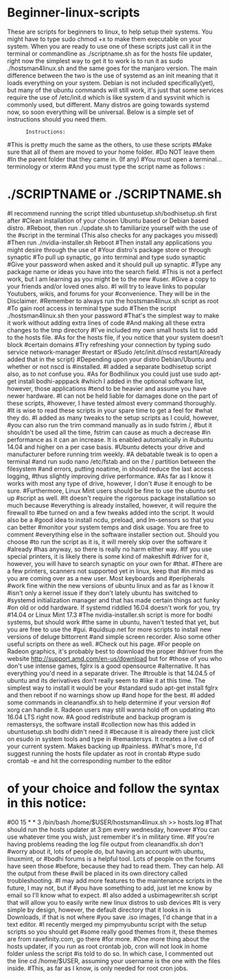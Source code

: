 # Beginner-linux-scripts
These are scripts for beginners to linux, to help setup their systems.
You might have to type sudo chmod +x to make them executable on your system.
When you are ready to use one of these scripts just call it in the terminal or commandline as
./scriptname.sh as for the hosts file updater, right now the simplest way to get it to work is to run it as
sudo ./hostsman4linux.sh and the same goes for the manjaro version. 
The main difference between the two is the use of systemd as an init meaning that it loads everything on your system.
Debian is not included specifically(yet), but many of the ubuntu commands will still work, it's just that some services require the use of /etc/init.d which is like system d and sysvinit which is commonly used, but different. 
Many distros are going towards systemd now, so soon everything will be universal. 
Below is a simple set of instructions should you need them. 
          
          Instructions:
#This is pretty much the same as the others, to use these scripts
#Make sure that all of them are moved to your home folder. 
#Do  NOT leave them
#In the parent folder that they came in. (If any)
#You must open a terminal... terminology or xterm 
#And you must type the script name as follows :
# ./SCRIPTNAME or ./SCRIPTNAME.sh
#I recommend running the script titled ubuntusetup.sh/bodhisetup.sh first after
#Clean installation of your chosen Ubuntu based or Debian based distro.
#Reboot, then run ./update.sh to familiarize yourself with the use of the #script in the terminal (This also checks for any packages you missed)
#Then run ./nvidia-installer.sh Reboot 
#Then install any applications you might desire through the use of
#Your distro's package store or through synaptic
#To pull up synaptic, go into terminal and type sudo synaptic
#Give your password when asked and it should pull up synaptic.
#Type any package name or ideas you have into the search field.
#This is not a perfect work, but I am learning as you might be to the new #user.
#Give a copy to your friends and/or loved ones also. 
#I will try to leave links to popular Youtubers, wikis, and forums for your #convenience. They will be in the Disclaimer.
#Remember to always run the hostsman4linux.sh script as root
#To gain root access in terminal type sudo 
#Then the script ./hostsman4linux.sh then your password
#That's the simplest way to make it work without adding extra lines of code
#And making all these extra changes to the tmp directory
#I've included my own small hosts list to add to the hosts file. 
#As for the hosts file, if you notice that your system doesn’t block #certain domains
#Try refreshing your connection by typing sudo service network-manager #restart or
#Sudo /etc/init.d/nscd restart(Already added that in the script)
#Depending upon your distro Debian/Ubuntu and whether or not nscd is #installed.
#I added a separate bodhisetup script also, as to not confuse you.
#As for Bodhilinux you could just use sudo apt-get install bodhi-apppack
#which I added in the optional software list, however, those applications #tend to be heavier and assume you have newer hardware. 
#I can not be held liable for damages done on the part of these scripts,
#however, I have tested almost every command thoroughly. 
#It is wise to read these scripts in your spare time to get a feel for 
#what they do.
#I added as many tweaks to the setup scripts as I could, however, 
#you can also run the trim command manually as in sudo fstrim /, 
#but it shouldn't be used all the time, fstrim can cause as much a decrease #in performance as it can an increase. It is enabled automatically in 
#ubuntu 14.04 and higher on a per case basis.
#Ubuntu detects your drive and manufacturer before running trim weekly.
#A debatable tweak is to open a terminal 
#and run sudo nano /etc/fstab and on the / partition between the filesystem
#and errors, putting noatime, in should reduce the last access logging,
#thus slightly improving drive performance.
#As far as I know it works with most any type of drive, however, I don't 
#use it enough to be sure.
#Furthermore, Linux Mint users should be fine to use the ubuntu set up #script as well.
#It doesn't require the rigorous package installation so much because #everything is already installed, however, it will require the firewall to #be turned on and a few tweaks added into the script. It would also be a #good idea to install ncdu, preload, and lm-sensors so that you can better #monitor your system temps and disk usage. You are free to comment #everything else in the software installer section out. Should you choose #to run the script as it is, it will merely skip over the software it #already #has anyway, so there is really no harm either way.
#If you use special printers, it is likely there is some kind of makeshift #driver for it, however, you will have to search synaptic on your own for #that. 
#There are a few printers, scanners not supported yet in linux, keep that #in mind as you are coming over as a new user. Most keyboards and #peripherals
#work fine within the new versions of ubuntu linux and as far as I know it #isn't only a kernel issue if they don't lately ubuntu has switched to #systemd initialization manager and that has made certain things act funky #on old or odd hardware. If systemd riddled 16.04 doesn't work for you, try #14.04 or Linux Mint 17.3
#The nvidia-installer.sh script is more for bodhi systems, but should work #the same in ubuntu, haven't tested that yet, but you are free to use the #gui. 
#quidsup.net for more scripts to install new versions of deluge bittorrent 
#and simple screen recorder. Also some other useful scripts on there as well.
#Check out his page. 
#For people on Radeon graphics, it's probably best to download the proper #driver from the website http://support.amd.com/en-us/download but for #those of you who don't use intense games, fglrx is a good opensource #alternative. It has everything you'd need in a separate driver. The #trouble is that 14.04.5 of ubuntu and its derivatives don't really seem to #like it at this time. The simplest way to install it would be your #standard sudo apt-get install fglrx and then reboot if no warnings show up #and hope for the best.
#I added some commands in cleanandfix.sh to help determine if your version
#of xorg can handle it. Radeon users may still wanna hold off on updating #to 16.04 LTS right now.
#A good redistribute and backup program is remastersys, the software install
#collection now has this added in ubuntusetup.sh bodhi didn't need it #because it is already there just click on esudo in system tools and type in
#remastersys. It creates a live cd of your current system. Makes backing up
#painless.
#What's more, I'd suggest running the hosts file updater as root in crontab
#type sudo crontab -e and hit the corresponding number to the editor
# of your choice and follow the syntax in this notice:
#00 15 * * 3  /bin/bash  /home/$USER/hostsman4linux.sh >> hosts.log
#That should run the hosts updater at 3:pm every wednesday, however
#You can use whatever time you wish, just remember it's in military time.
#If you're having problems reading the log file output from cleanandfix.sh don't #worry about it, lots of people do, but having an account with ubuntu, linuxmint, or #bodhi forums is a helpful tool. Lots of people on the forums have seen those #before, because they had to read them. They can help. All the output from these
#will be placed in its own directory called troubleshooting. 
#I may add more features to the maintenance scripts in the future, I may not, but if #you have something to add, just let me know by email so I'll know what to expect.
#I also added a usbimagewriter.sh script that will allow you to easily write new linux distros to usb devices
#It is very simple by design, however, the default directory that it looks in is Downloads, if that is not where
#you save .iso images, I'd change that in a text editor.
#I recently merged my pimpmyubuntu script with the setup scripts so you should get 
#some really good themes from it, these themes are from ravefinity.com, go there 
#for more. 
#One more thing about the hosts updater, if you run as root crontab job, cron will not look in home folder unless the script 
#is told to do so. In which case, I commented out the line cd /home/$USER, assuming your username is the one with the files inside.
#This, as far as I know, is only needed for root cron jobs.
